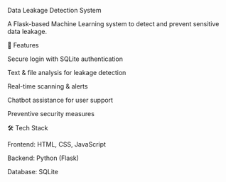 Data Leakage Detection System

A Flask-based Machine Learning system to detect and prevent sensitive data leakage.

🔐 Features

Secure login with SQLite authentication

Text & file analysis for leakage detection

Real-time scanning & alerts

Chatbot assistance for user support

Preventive security measures

🛠️ Tech Stack

Frontend: HTML, CSS, JavaScript

Backend: Python (Flask)

Database: SQLite
